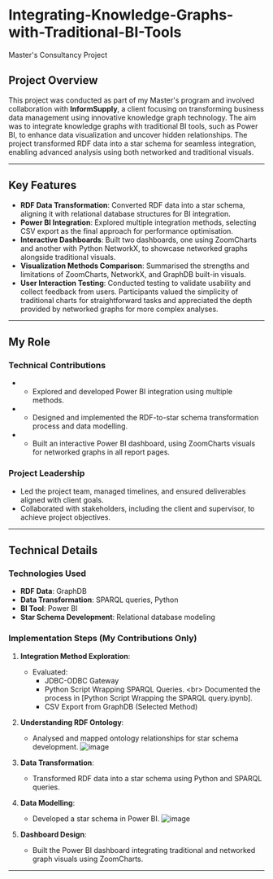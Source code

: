 # Integrating-Knowledge-Graphs-with-Traditional-BI-Tools
Master's Consultancy Project

## Project Overview
This project was conducted as part of my Master's program and involved collaboration with **InformSupply**, a client focusing on transforming business data management using innovative knowledge graph technology. The aim was to integrate knowledge graphs with traditional BI tools, such as Power BI, to enhance data visualization and uncover hidden relationships. The project transformed RDF data into a star schema for seamless integration, enabling advanced analysis using both networked and traditional visuals.

---

## Key Features
- **RDF Data Transformation**: Converted RDF data into a star schema, aligning it with relational database structures for BI integration.
- **Power BI Integration**: Explored multiple integration methods, selecting CSV export as the final approach for performance optimisation.
- **Interactive Dashboards**: Built two dashboards, one using ZoomCharts and another with Python NetworkX, to showcase networked graphs alongside traditional visuals.
- **Visualization Methods Comparison**: Summarised the strengths and limitations of ZoomCharts, NetworkX, and GraphDB built-in visuals.
- **User Interaction Testing**: Conducted testing to validate usability and collect feedback from users. Participants valued the simplicity of traditional charts for straightforward tasks and appreciated the depth provided by networked graphs for more complex analyses.

---

## My Role
### **Technical Contributions**
- - Explored and developed Power BI integration using multiple methods.
- - Designed and implemented the RDF-to-star schema transformation process and data modelling.
- - Built an interactive Power BI dashboard, using ZoomCharts visuals for networked graphs in all report pages.

### **Project Leadership**
- Led the project team, managed timelines, and ensured deliverables aligned with client goals.
- Collaborated with stakeholders, including the client and supervisor, to achieve project objectives.

---

## Technical Details
### **Technologies Used**
- **RDF Data**: GraphDB
- **Data Transformation**: SPARQL queries, Python
- **BI Tool**: Power BI
- **Star Schema Development**: Relational database modeling

### **Implementation Steps (My Contributions Only)**
1. **Integration Method Exploration**:
   - Evaluated:
     - JDBC-ODBC Gateway
     - Python Script Wrapping SPARQL Queries. <br\>
       Documented the process in [Python Script Wrapping the SPARQL query.ipynb].
     - CSV Export from GraphDB (Selected Method)
2. **Understanding RDF Ontology**:
   - Analysed and mapped ontology relationships for star schema development.
   ![image](https://github.com/user-attachments/assets/1d01df63-6da9-4620-b0fb-b1caeb97fa4b)

3. **Data Transformation**:
   - Transformed RDF data into a star schema using Python and SPARQL queries.
4. **Data Modelling**:
   - Developed a star schema in Power BI.
   ![image](https://github.com/user-attachments/assets/ca1c930d-1004-47f0-9875-69afdf248d8f)

5. **Dashboard Design**:
   - Built the Power BI dashboard integrating traditional and networked graph visuals using ZoomCharts.

---


